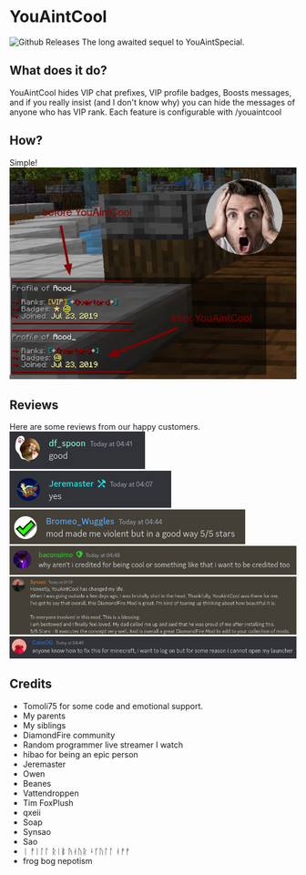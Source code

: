 # YouAintCool
![Github Releases](https://img.shields.io/github/downloads/Reasonlesss/YouAintCool/latest/total.svg?style=plastic)
The long awaited sequel to YouAintSpecial.

## What does it do?
YouAintCool hides VIP chat prefixes, VIP profile badges, Boosts messages, and if you really insist (and I don't know why)
you can hide the messages of anyone who has VIP rank. Each feature is configurable with /youaintcool

## How?
Simple!
<br>
<img src="https://github.com/Reasonlesss/YouAintCool/blob/master/github/demonstration.png?raw=true" />

## Reviews
Here are some reviews from our happy customers.
<br>
<img src="https://github.com/Reasonlesss/YouAintCool/blob/master/github/review1.png?raw=true" />
<img src="https://github.com/Reasonlesss/YouAintCool/blob/master/github/review2.png?raw=true" />
<img src="https://github.com/Reasonlesss/YouAintCool/blob/master/github/review3.png?raw=true" />
<img src="https://github.com/Reasonlesss/YouAintCool/blob/master/github/review4.png?raw=true" />
<img src="https://github.com/Reasonlesss/YouAintCool/blob/master/github/review6.png?raw=true" />
<img src="https://github.com/Reasonlesss/YouAintCool/blob/master/github/review5.png?raw=true" />


## Credits
- Tomoli75 for some code and emotional support.
- My parents
- My siblings
- DiamondFire community
- Random programmer live streamer I watch
- hibao for being an epic person
- Jeremaster
- Owen
- Beanes
- Vattendroppen
- Tim FoxPlush
- qxeii
- Soap
- Synsao
- Sao
- ᛁ ᚡᛁᛚᛚ ᚱᛁᛔ ᚤᚮᚢᚱ ᛍᚴᚢᛚᛚ ᚮᚠᚠ
- frog bog nepotism

